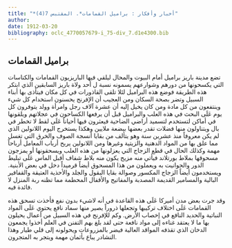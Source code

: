 ```yaml
---
title: "*أخبار وأفكار : براميل القمامات*. المقتبس 7(4)"
author: 
date: 1912-03-20
bibliography: oclc_4770057679-i_75-div_7.d1e4300.bib
---
```




##  براميل القمامات 


 تضع مدينة باريز براميل أمام البيوت والمحال ليلقي فيها الباريزيون القمامات والكناسات التي يكسحونها من دورهم وشوارعهم يسمونه نسبة ل  أحد  ولاة باريز السابقين الذي ابتكر هذه الطريقة فوضع هذه البراميل لئلا تلقى القاذورات في كل مكان فيتأذى بها أبناء السبيل وتضر بصحة السكان ومن العجيب أن الإفرنج يحسنون استخدام كل شيء وينتفعون من كل مادة ومن كان يخيل إليه أن  عشرة  آلاف  رجل وامرأة وولد يتوفرون كل يوم عَلَى البحث في هذه العلب والبراميل قبل أن يرفعها الكساحون في عجلاتهم ويلقونها في أماكن لتستخدم لتسميد أراضي الضاحية فيعثرون فيها أحياناً عَلَى لقط لا تخطر في بال ويتناولون منها فضلات تقدر بعضها ببضعة ملايين وهكذا يستخرج اليوم اللانولين الذي لم يكن معروفاً منذ  عشرين  سنة وهو يتألف من بقايا أنسجة الصوف والخرق التي تغسل مما علق بها من المواد الدهنية والزيتية وغيرها ومن اللانولين يربح أرباب المعامل أرباحاً مهمة وكذلك الحال في قطع الزجاج التي يعزلونها من هذه العلب ويسحقونها أو يمزجون مسحوقها بملاط بورتلاند فيأتي منه مزيح يكون منه بلاط شفاف أقبل الماس عَلَى تبليط الدور والحوانيت به ويعملون من هذا المسحوق أيضاً قرميداً دخل في بعض الأبنية. ويستخدمون أيضاً الزجاج المكسور وصوالة بقايا البقول والجلد والأحذية العتيقة والقفافير البالية والمسامير القديمة المصدبة والمفاتيح والأقفال المحطمة مما تظنه ربة المنزل لا فائدة فيه. 

 وقد جرت بعض مدن أميركا عَلَى هذه القاعدة في أنه لاشيء بدون نفع فأخذت تسحق هذه   القمامات عَلَى اختلاف تركيبها وتجعلها ذروراً يصير منها سماد نافع يحتوي عَلَى المواد النباتية والحديد النافع في إخصاب الأرض. وكم للإفرنج في هذه السبيل من أعمال يحيلون بها ما لا يعتقد غناءه إلى مواد نافعة حتى لقد بلغ بهم التفنن في العلم أخذوا يجمعون الدخان الذي تقذفه المواقد العالية فيضر بالمزروعات ويحولونه إلى قلي طيار وهذا النشادر يباع بأثمان مهمة ويتجر به المتجرون. 
